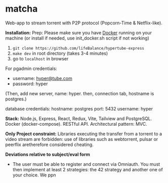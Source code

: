 # matcha #

Web-app to stream torrent with P2P protocol (Popcorn-Time & Netflix-like).

**Installation:**
Prep: Please make sure you have [Docker](https://www.docker.com/) running on your machine (or install if needed, use init_docker.sh script if not working)

1. `git clone https://github.com/lifeBalance/hypertube-express`
2. `make dev` in root directory (takes 3-4 minutes)
3. go to `localhost` in browser

For pgadmin credentials: 
- username: hyper@tube.com
- password: hyper

(Then, add new server, name: hyper. 
then, connection tab, hostname is postgres.)

database credentials:
hostname: postgres
port: 5432
username: hyper

**Stack:**
Node.js, Express, React, Redux, Vite, Tailview and PostgreSQL.
Docker (docker-compose). RESTful API.
Architectural pattern: MVC. 

**Only Project constraint:**
Libraries executing the transfer from a torrent to a video stream are forbidden: use of libraries such as webtorrent, pulsar or peerflix aretherefore considered cheating.

**Deviations relative to subject/eval form**
- The user must be able to register and connect via Omniauth. You must then implement at least 2 strategies: the 42 strategy and another one of your choice. We ppn
